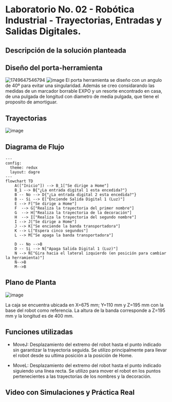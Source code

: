 # Laboratorio No. 02 - Robótica Industrial - Trayectorias, Entradas y Salidas Digitales.
## Descripción de la solución planteada 


## Diseño del porta-herramienta

![1749647546794](https://github.com/user-attachments/assets/ac25fa75-bf9e-4fcd-a9b7-64cfb0829d0e)
![image](https://github.com/user-attachments/assets/bead3722-0dbd-4252-bd8b-7a7b5afd53ac)
El porta herramienta se diseño con un angulo de 40º para evitar una singularidad. Además se creo considarando las medidas de un marcador borrable EXPO y un resorte encontrado en casa, de una pulgada de longitud con diametro de media pulgada, que tiene el proposito de amortiguar. 

## Trayectorias
![image](https://github.com/user-attachments/assets/a5171156-715e-4516-a474-a220a7d74a7b)

## Diagrama de Flujo
```mermaid
---
config:
  theme: redux
  layout: dagre
---
flowchart TD
    A(["Inicio"]) --> B_1["Se dirige a Home"]
    B_1 --> B{"¿La entrada digital 1 esta encedida?"}
    B -- No --> D{"¿La entrada digital 2 esta encedida?"}
    B -- Si --> E["Enciende Salida Digital 1 (Luz)"]
    E --> F["Se dirige a Home"]
    F  --> G["Realiza la trayectoria del primer nombre"]
    G  --> H["Realiza la trayectoria de la decoración"]
    H  --> I["Realiza la trayectoria del segundo nombre"]
    I --> J["Se dirige a Home"]
    J --> K["Se enciende la banda transportadora"]
    K --> L["Espera cinco segundos"]
    L --> M["Se apaga la banda transportadora"]

    D -- No -->B
    D -- Si --> N["Apaga Salida Digital 1 (Luz)"]
    N --> Ñ["Gira hacia el lateral izquierdo (en posición para cambiar la herramienta)"]
    Ñ-->B
    M-->B
```

## Plano de Planta
![image](https://github.com/user-attachments/assets/be4a7893-433b-4412-91ec-19f462e90c73)

La caja se encuentra ubicada en X=675 mm; Y=110 mm y Z=195 mm con la base del robot como referencia.
La altura de la banda corresponde a Z=195 mm y la longitud es de 400 mm.

## Funciones utilizadas
* MoveJ:
  Desplazamiento del extremo del robot hasta el punto indicado sin garantizar la trayectoria seguida.
  Se utilizo principalmente para llevar el robot desde su ultima posición a la posición de Home.
  
* MoveL:
  Desplazamiento del extremo del robot hasta el punto indicado siguiendo una línea recta.
  Se utilizo para mover el robot en los puntos pertenecientes a las trayectorias de los nombres y la decoración.

## Video con Simulaciones y Práctica Real
